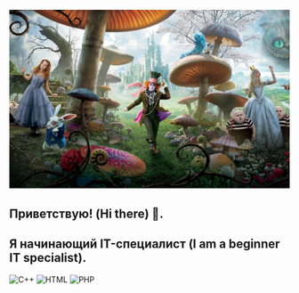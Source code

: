 ![Header](https://github.com/YunGeze/YunGeze/blob/main/avatar/wonderland.jpg)

## Приветствую! (Hi there) 👋.
## Я начинающий IT-специалист (I am a beginner IT specialist).

![C++](https://img.shields.io/badge/-C++-#00FF00?style=for-the-badge&logo=C%2b%2b&logoColor=#00FF00)
![HTML](https://img.shields.io/badge/-HTML-#00FF00?style=for-the-badge&logo=HTML&logoColor=6296CC)
![PHP](https://img.shields.io/badge/-PHP-#00FF00?style=for-the-badge&logo=PHP&logoColor=6296CC)